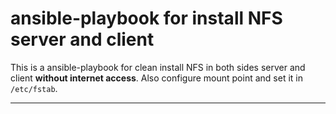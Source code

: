 # ansible-playbook for install NFS server and client
This is a ansible-playbook for clean install NFS in both sides server and client **without internet access**. Also configure mount point and set it in `/etc/fstab`.
****